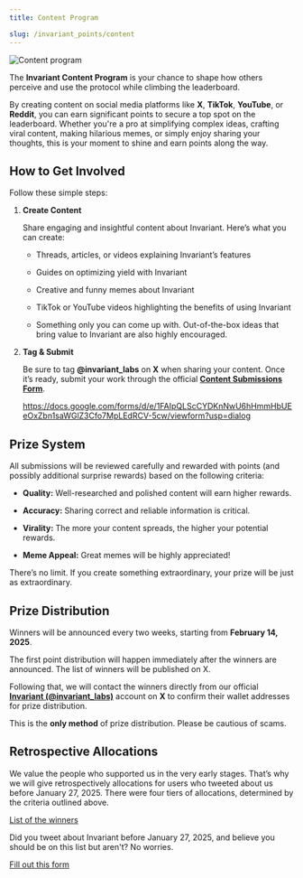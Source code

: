 ```yaml
---
title: Content Program

slug: /invariant_points/content
---
```


![Content program](/img/docs/app/invariant_points/content_program.png)

The **Invariant Content Program** is your chance to shape how others perceive and use the protocol while climbing the leaderboard.

By creating content on social media platforms like **X**, **TikTok**, **YouTube**, or **Reddit**, you can earn significant points to secure a top spot on the leaderboard. Whether you're a pro at simplifying complex ideas, crafting viral content, making hilarious memes, or simply enjoy sharing your thoughts, this is your moment to shine and earn points along the way.

## How to Get Involved

Follow these simple steps:

1.  **Create Content**

    Share engaging and insightful content about Invariant. Here’s what you can create:

    - Threads, articles, or videos explaining Invariant’s features

    - Guides on optimizing yield with Invariant

    - Creative and funny memes about Invariant

    - TikTok or YouTube videos highlighting the benefits of using Invariant

    - Something only you can come up with. Out-of-the-box ideas that bring value to Invariant are also highly encouraged.

2.  **Tag & Submit**

    Be sure to tag **@invariant_labs** on **X** when sharing your content. Once it’s ready, submit your work through the official **[Content Submissions Form](https://docs.google.com/forms/d/e/1FAIpQLScCYDKnNwU6hHmmHbUEeOxZbn1saWGlZ3Cfo7MpLEdRCV-5cw/viewform?usp=dialog)**.

    https://docs.google.com/forms/d/e/1FAIpQLScCYDKnNwU6hHmmHbUEeOxZbn1saWGlZ3Cfo7MpLEdRCV-5cw/viewform?usp=dialog

## Prize System

All submissions will be reviewed carefully and rewarded with points (and possibly additional surprise rewards) based on the following criteria:

- **Quality:** Well-researched and polished content will earn higher rewards.

- **Accuracy:** Sharing correct and reliable information is critical.

- **Virality:** The more your content spreads, the higher your potential rewards.
- **Meme Appeal:** Great memes will be highly appreciated!

There’s no limit. If you create something extraordinary, your prize will be just as extraordinary.

## Prize Distribution

Winners will be announced every two weeks, starting from **February 14, 2025**.

The first point distribution will happen immediately after the winners are announced. The list of winners will be published on X.

Following that, we will contact the winners directly from our official **[Invariant (@invariant_labs)](https://x.com/invariant_labs)** account on **X** to confirm their wallet addresses for prize distribution.

This is the **only method** of prize distribution. Please be cautious of scams.

## Retrospective Allocations

We value the people who supported us in the very early stages. That’s why we will give retrospectively allocations for users who tweeted about us before January 27, 2025. There were four tiers of allocations, determined by the criteria outlined above.

[List of the winners](https://docs.google.com/document/d/1S-FA4e7SmBgVMPJ61nWwAZhkIDYwdY3I15sy83hmBws/edit?usp=sharing)

Did you tweet about Invariant before January 27, 2025, and believe you should be on this list but aren't? No worries.

[Fill out this form](https://docs.google.com/forms/d/e/1FAIpQLSesuliC0MYerkjNq1oMMy2vaAuILiYaa9jIElIGyUUJA6Majw/viewform?usp=dialog)
